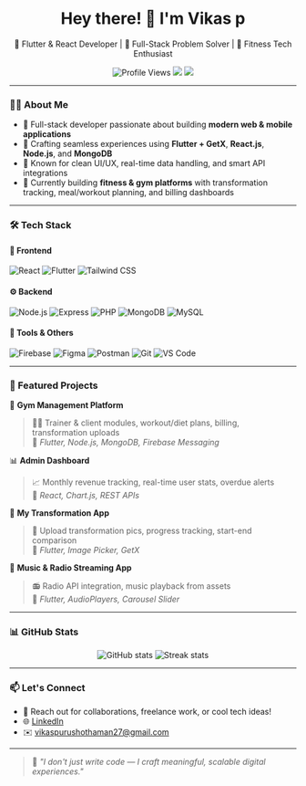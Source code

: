 <h1 align="center">Hey there! 👋 I'm Vikas p</h1>

<p align="center">
  🚀 Flutter & React Developer | 🧠 Full-Stack Problem Solver | 🎯 Fitness Tech Enthusiast
</p>

<p align="center">
  <img src="https://komarev.com/ghpvc/?username=your-github-username&label=Profile%20Views&color=blueviolet&style=flat" alt="Profile Views" />
  <a href="mailto:your.email@example.com"><img src="https://img.shields.io/badge/Email-D14836?style=flat&logo=gmail&logoColor=white"/></a>
  <a href="https://www.linkedin.com/in/yourprofile"><img src="https://img.shields.io/badge/LinkedIn-blue?style=flat&logo=linkedin&logoColor=white" /></a>
</p>

---

### 🧑‍💻 About Me

- 💼 Full-stack developer passionate about building **modern web & mobile applications**  
- 📱 Crafting seamless experiences using **Flutter + GetX**, **React.js**, **Node.js**, and **MongoDB**
- 🧾 Known for clean UI/UX, real-time data handling, and smart API integrations
- 🧬 Currently building **fitness & gym platforms** with transformation tracking, meal/workout planning, and billing dashboards

---

### 🛠️ Tech Stack

#### 🚀 Frontend
![React](https://img.shields.io/badge/-React-61DAFB?style=flat&logo=react&logoColor=white)
![Flutter](https://img.shields.io/badge/-Flutter-02569B?style=flat&logo=flutter&logoColor=white)
![Tailwind CSS](https://img.shields.io/badge/-TailwindCSS-38B2AC?style=flat&logo=tailwind-css&logoColor=white)

#### ⚙️ Backend
![Node.js](https://img.shields.io/badge/-Node.js-339933?style=flat&logo=node.js&logoColor=white)
![Express](https://img.shields.io/badge/-Express.js-black?style=flat&logo=express&logoColor=white)
![PHP](https://img.shields.io/badge/-PHP-777BB4?style=flat&logo=php&logoColor=white)
![MongoDB](https://img.shields.io/badge/-MongoDB-47A248?style=flat&logo=mongodb&logoColor=white)
![MySQL](https://img.shields.io/badge/-MySQL-4479A1?style=flat&logo=mysql&logoColor=white)

#### 🧩 Tools & Others
![Firebase](https://img.shields.io/badge/-Firebase-FFCA28?style=flat&logo=firebase&logoColor=white)
![Figma](https://img.shields.io/badge/-Figma-F24E1E?style=flat&logo=figma&logoColor=white)
![Postman](https://img.shields.io/badge/-Postman-FF6C37?style=flat&logo=postman&logoColor=white)
![Git](https://img.shields.io/badge/-Git-F05032?style=flat&logo=git&logoColor=white)
![VS Code](https://img.shields.io/badge/-VSCode-007ACC?style=flat&logo=visual-studio-code&logoColor=white)

---

### 📱 Featured Projects

🚨 **Gym Management Platform**  
> 🧘‍♂️ Trainer & client modules, workout/diet plans, billing, transformation uploads  
> 🔗 *Flutter, Node.js, MongoDB, Firebase Messaging*

📊 **Admin Dashboard**  
> 📈 Monthly revenue tracking, real-time user stats, overdue alerts  
> 🔗 *React, Chart.js, REST APIs*

📸 **My Transformation App**  
> 🎯 Upload transformation pics, progress tracking, start-end comparison  
> 🔗 *Flutter, Image Picker, GetX*

🎵 **Music & Radio Streaming App**  
> 📻 Radio API integration, music playback from assets  
> 🔗 *Flutter, AudioPlayers, Carousel Slider*

---

### 📊 GitHub Stats

<p align="center">
  <img src="https://github-readme-stats.vercel.app/api?username=your-github-username&show_icons=true&theme=radical" alt="GitHub stats" />
  <img src="https://github-readme-streak-stats.herokuapp.com/?user=your-github-username&theme=radical" alt="Streak stats" />
</p>

---

### 📫 Let's Connect

- 💬 Reach out for collaborations, freelance work, or cool tech ideas!
- 🌐 [LinkedIn](https://www.linkedin.com/in/yourprofile)
- ✉️ vikaspurushothaman27@gmail.com

---

> 🧠 _"I don't just write code — I craft meaningful, scalable digital experiences."_

